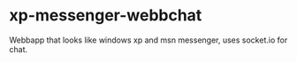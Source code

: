xp-messenger-webbchat
=====================

Webbapp that looks like windows xp and msn messenger, uses socket.io for chat.
